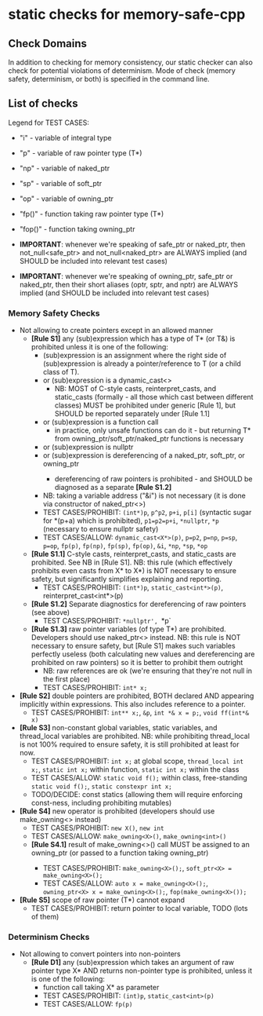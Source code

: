 # static checks for memory-safe-cpp

## Check Domains

In addition to checking for memory consistency, our static checker can also check for potential violations of determinism. 
Mode of check (memory safety, determinism, or both) is specified in the command line. 

## List of checks

Legend for TEST CASES:
* "i" - variable of integral type
* "p" - variable of raw pointer type (T*)
* "np" - variable of naked_ptr<T>
* "sp" - variable of soft_ptr<T>
* "op" - variable of owning_ptr<T>
* "fp()" - function taking raw pointer type (T*)
* "fop()" - function taking owning_ptr<T>

* **IMPORTANT**: whenever we're speaking of safe_ptr<T> or naked_ptr<T>, then not_null<safe_ptr<T>> and not_null<naked_ptr<T>> are ALWAYS implied (and SHOULD be included into relevant test cases)
* **IMPORTANT**: whenever we're speaking of owning_ptr<T>, safe_ptr<T> or naked_ptr<T>, then their short aliases (optr<T>, sptr<T>, and nptr<T>) are ALWAYS implied (and SHOULD be included into relevant test cases)

### Memory Safety Checks
  
* Not allowing to create pointers except in an allowed manner
  - **[Rule S1]** any (sub)expression which has a type of T* (or T&) is prohibited unless it is one of the following:
    + (sub)expression is an assignment where the right side of (sub)expression is already a pointer/reference to T (or a child class of T).
    + or (sub)expression is a dynamic_cast<> 
      * NB: MOST of C-style casts, reinterpret_casts, and static_casts (formally - all those which cast between different classes) MUST be prohibited under generic [Rule 1], but SHOULD be reported separately under [Rule 1.1]
    + or (sub)expression is a function call
      * in practice, only unsafe functions can do it - but returning T* from owning_ptr<T>/soft_ptr<T>/naked_ptr<T> functions is necessary
    + or (sub)expression is nullptr
    + or (sub)expression is dereferencing of a naked_ptr<T>, soft_ptr<T>, or owning_ptr<T>
      - dereferencing of raw pointers is prohibited - and SHOULD be diagnosed as a separate **[Rule S1.2]**
    + NB: taking a variable address ("&i") is not necessary (it is done via constructor of naked_ptr<>)
    + TEST CASES/PROHIBIT: `(int*)p`, `p^p2`, `p+i`, `p[i]` (syntactic sugar for *(p+a) which is prohibited), `p1=p2=p+i`, `*nullptr`, `*p` (necessary to ensure nullptr safety)
    + TEST CASES/ALLOW: `dynamic_cast<X*>(p)`, `p=p2`, `p=np`, `p=sp`, `p=op`, `fp(p)`, `fp(np)`, `fp(sp)`, `fp(op)`, `&i`, `*np`, `*sp`, `*op`
  - **[Rule S1.1]** C-style casts, reinterpret_casts, and static_casts are prohibited. See NB in [Rule S1]. NB: this rule (which effectively prohibits even casts from X* to X*) is NOT necessary to ensure safety, but significantly simplifies explaining and reporting.
    + TEST CASES/PROHIBIT: `(int*)p`, `static_cast<int*>(p)`, reinterpret_cast<int*>(p)   
  - **[Rule S1.2]** Separate diagnostics for dereferencing of raw pointers (see above)
    + TEST CASES/PROHIBIT: `*nullptr', `*p`
  - **[Rule S1.3]** raw pointer variables (of type T*) are prohibited. Developers should use naked_ptr<> instead. NB: this rule is NOT necessary to ensure safety, but [Rule S1] makes such variables perfectly useless (both calculating new values and dereferencing are prohibited on raw pointers) so it is better to prohibit them outright
    + NB: raw references are ok (we're ensuring that they're not null in the first place)
    + TEST CASES/PROHIBIT: `int* x;`
* **[Rule S2]** double pointers are prohibited, BOTH declared AND appearing implicitly within expressions. This also includes reference to a pointer.
  + TEST CASES/PROHIBIT: `int** x;`, `&p`, `int *& x = p;`, `void ff(int*& x)`
* **[Rule S3]** non-constant global variables, static variables, and thread_local variables are prohibited. NB: while prohibiting thread_local is not 100% required to ensure safety, it is still prohibited at least for now.
  + TEST CASES/PROHIBIT: `int x;` at global scope, `thread_local int x;`, `static int x;` within function, `static int x;` within the class
  + TEST CASES/ALLOW: `static void f();` within class, free-standing `static void f();`, `static constexpr int x;`
  + TODO/DECIDE: const statics (allowing them will require enforcing const-ness, including prohibiting mutables)
* **[Rule S4]** new operator is prohibited (developers should use make_owning<> instead)
  + TEST CASES/PROHIBIT: `new X()`, `new int`
  + TEST CASES/ALLOW: `make_owning<X>()`, `make_owning<int>()`
  - **[Rule S4.1]** result of make_owning<>() call MUST be assigned to an owning_ptr<T> (or passed to a function taking owning_ptr<T>) 
    + TEST CASES/PROHIBIT: `make_owning<X>();`, `soft_ptr<X> = make_owning<X>();`
    + TEST CASES/ALLOW: `auto x = make_owning<X>();`, `owning_ptr<X> x = make_owning<X>();`, `fop(make_owning<X>());`
* **[Rule S5]** scope of raw pointer (T*) cannot expand
  + TEST CASES/PROHIBIT: return pointer to local variable, TODO (lots of them)
  
### Determinism Checks

* Not allowing to convert pointers into non-pointers
  - **[Rule D1]** any (sub)expression which takes an argument of raw pointer type X* AND returns non-pointer type is prohibited, unless it is one of the following:
    + function call taking X* as parameter
    + TEST CASES/PROHIBIT: `(int)p`, `static_cast<int>(p)`
    + TEST CASES/ALLOW: `fp(p)`
    
